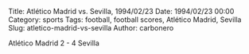 Title: Atlético Madrid vs. Sevilla, 1994/02/23
Date: 1994/02/23 00:00
Category: sports
Tags: football, football scores, Atlético Madrid, Sevilla
Slug: atletico-madrid-vs-sevilla
Author: carbonero


Atlético Madrid 2 - 4 Sevilla
